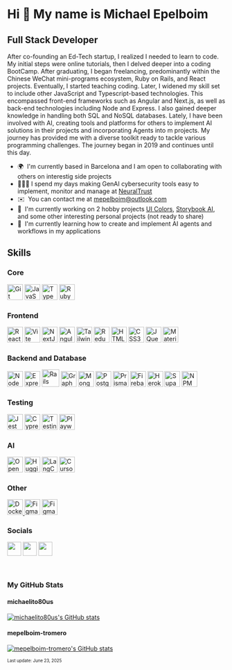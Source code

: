Hi 👋 My name is Michael Epelboim
=================================

Full Stack Developer
-------------------

After co-founding an Ed-Tech startup, I realized I needed to learn to code. My initial steps were online tutorials, then I delved deeper into a coding BootCamp. After graduating, I began freelancing, predominantly within the Chinese WeChat mini-programs ecosystem, Ruby on Rails, and React projects. Eventually, I started teaching coding. Later, I widened my skill set to include other JavaScript and Typescript-based technologies. This encompassed front-end frameworks such as Angular and Next.js, as well as back-end technologies including Node and Express. I also gained deeper knowledge in handling both SQL and NoSQL databases. Lately, I have been involved with AI, creating tools and platforms for others to implement AI solutions in their projects and incorporating Agents into m projects. My journey has provided me with a diverse toolkit ready to tackle various programming challenges. The journey began in 2019 and continues until this day.

* 🌍  I'm currently based in Barcelona and I am open to collaborating with others on interestig side projects
* 🧑🏻‍💻  I spend my days making GenAI cybersecurity tools easy to implement, monitor and manage at [NeuralTrust](https://neuraltrust.ai/)
* ✉️  You can contact me at [mepelboim@outlook.com](mailto:mepelboim@outlook.com)
* 🚀  I'm currently working on 2 hobby projects [UI Colors](http://www.uicolors.dev), [Storybook AI](https://ai-storybook-git-new-landingpage-michaelito80us-projects.vercel.app/), and some other interesting personal projects (not ready to share)
* 🧠  I'm currently learning how to create and implement AI agents and workflows in my applications

## Skills

### Core
<a href="https://git-scm.com/" target="_blank" rel="noreferrer"><img src="https://raw.githubusercontent.com/danielcranney/readme-generator/main/public/icons/skills/git-colored.svg" width="36" height="36" alt="Git" /></a>
<a href="https://developer.mozilla.org/en-US/docs/Web/JavaScript" target="_blank" rel="noreferrer"><img src="https://raw.githubusercontent.com/danielcranney/readme-generator/main/public/icons/skills/javascript-colored.svg" width="36" height="36" alt="JavaScript" /></a>
<a href="https://www.typescriptlang.org/" target="_blank" rel="noreferrer"><img src="https://raw.githubusercontent.com/danielcranney/readme-generator/main/public/icons/skills/typescript-colored.svg" width="36" height="36" alt="TypeScript" /></a>
<a href="https://www.ruby-lang.org/en/" target="_blank" rel="noreferrer"><img src="https://raw.githubusercontent.com/danielcranney/readme-generator/main/public/icons/skills/ruby-colored.svg" width="36" height="36" alt="Ruby" /></a>

### Frontend 

<a href="https://reactjs.org/" target="_blank" rel="noreferrer"><img src="https://raw.githubusercontent.com/danielcranney/readme-generator/main/public/icons/skills/react-colored.svg" width="36" height="36" alt="React" /></a>
<a href="https://vitejs.dev/" target="_blank" rel="noreferrer"><img src="https://raw.githubusercontent.com/danielcranney/readme-generator/main/public/icons/skills/vite-colored.svg" width="36" height="36" alt="Vite" /></a>
<a href="https://nextjs.org/docs" target="_blank" rel="noreferrer"><img src="https://raw.githubusercontent.com/danielcranney/readme-generator/main/public/icons/skills/nextjs-colored.svg" width="36" height="36" alt="NextJs" /></a>
<a href="https://angular.io/" target="_blank" rel="noreferrer"><img src="https://raw.githubusercontent.com/danielcranney/readme-generator/main/public/icons/skills/angularjs-colored.svg" width="36" height="36" alt="Angular" /></a>
<a href="https://tailwindcss.com/" target="_blank" rel="noreferrer"><img src="https://raw.githubusercontent.com/danielcranney/readme-generator/main/public/icons/skills/tailwindcss-colored.svg" width="36" height="36" alt="TailwindCSS" /></a>
<a href="https://redux.js.org/" target="_blank" rel="noreferrer"><img src="https://raw.githubusercontent.com/danielcranney/readme-generator/main/public/icons/skills/redux-colored.svg" width="36" height="36" alt="Redux" /></a>
<a href="https://developer.mozilla.org/en-US/docs/Glossary/HTML5" target="_blank" rel="noreferrer"><img src="https://raw.githubusercontent.com/danielcranney/readme-generator/main/public/icons/skills/html5-colored.svg" width="36" height="36" alt="HTML5" /></a>
<a href="https://www.w3.org/TR/CSS/#css" target="_blank" rel="noreferrer"><img src="https://raw.githubusercontent.com/danielcranney/readme-generator/main/public/icons/skills/css3-colored.svg" width="36" height="36" alt="CSS3" /></a>
<a href="https://jquery.com/" target="_blank" rel="noreferrer"><img src="https://raw.githubusercontent.com/danielcranney/readme-generator/main/public/icons/skills/jquery-colored.svg" width="36" height="36" alt="JQuery" /></a>
<a href="https://mui.com/" target="_blank" rel="noreferrer"><img src="https://raw.githubusercontent.com/danielcranney/readme-generator/main/public/icons/skills/materialui-colored.svg" width="36" height="36" alt="Material UI" /></a>

### Backend and Database

<a href="https://nodejs.org/en/" target="_blank" rel="noreferrer"><img src="https://raw.githubusercontent.com/danielcranney/readme-generator/main/public/icons/skills/nodejs-colored.svg" width="36" height="36" alt="NodeJS" /></a>
<a href="https://expressjs.com/" target="_blank" rel="noreferrer"><img src="https://raw.githubusercontent.com/danielcranney/readme-generator/main/public/icons/skills/express-colored.svg" width="36" height="36" alt="Express" /></a>
<a href="https://rubyonrails.org/"><img src="https://www.svgrepo.com/show/376345/rails.svg" width="40" alt="Rails" /></a>
<a href="https://graphql.org/" target="_blank" rel="noreferrer"><img src="https://raw.githubusercontent.com/danielcranney/readme-generator/main/public/icons/skills/graphql-colored.svg" width="36" height="36" alt="GraphQL" /></a>
<a href="https://www.mongodb.com/" target="_blank" rel="noreferrer"><img src="https://raw.githubusercontent.com/danielcranney/readme-generator/main/public/icons/skills/mongodb-colored.svg" width="36" height="36" alt="MongoDB" /></a>
<a href="https://www.postgresql.org/" target="_blank" rel="noreferrer"><img src="https://raw.githubusercontent.com/danielcranney/readme-generator/main/public/icons/skills/postgresql-colored.svg" width="36" height="36" alt="PostgreSQL" /></a>
<a href="https://www.prisma.io/"><img src="https://skillicons.dev/icons?i=prisma" width="36" height="36" alt="Prisma" /></a>
<a href="https://firebase.google.com/" target="_blank" rel="noreferrer"><img src="https://raw.githubusercontent.com/danielcranney/readme-generator/main/public/icons/skills/firebase-colored.svg" width="36" height="36" alt="Firebase" /></a>
<a href="https://www.heroku.com/" target="_blank" rel="noreferrer"><img src="https://raw.githubusercontent.com/danielcranney/readme-generator/main/public/icons/skills/heroku-colored.svg" width="36" height="36" alt="Heroku" /></a>
<a href="https://supabase.io/" target="_blank" rel="noreferrer"><img src="https://raw.githubusercontent.com/danielcranney/readme-generator/main/public/icons/skills/supabase-colored.svg" width="36" height="36" alt="Supabase" /></a>
<a href="https://www.npmjs.com/" target="_blank" rel="noreferrer"><img src="https://cdn.simpleicons.org/npm?viewbox=auto" height="36" alt="NPM" /></a>

### Testing
<a href="https://jestjs.io/"><img src="https://cdn.freebiesupply.com/logos/large/2x/jest-logo-png-transparent.png" width="36" height="36" alt="Jest" /></a>
<a href="https://www.cypress.io/"><img src="https://avatars.githubusercontent.com/u/8908513?s=200&v=4" width="36" height="36" alt="Cypress" /></a>
<a href="https://testing-library.com/"><img src="https://testing-library.com/img/octopus-64x64.png" width="36" height="36" alt="Testing Library" /></a>
<a href="https://playwright.dev/"><img src="https://playwright.dev/img/playwright-logo.svg"  width="36" height="36" alt="Playwright" /></a>

### AI
<a href="https://wwww.openai.com" target="_blank" rel="noreferrer"><img src="https://cdn.simpleicons.org/openai?viewbox=auto" height="36" alt="OpenAi" /></a>
<a href="https://huggingface.co/" target="_blank" rel="noreferrer"><img src="https://cdn.simpleicons.org/huggingface?viewbox=auto" height="36" alt="HuggingFace" /></a>
<a href="https://www.langchain.com/" target="_blank" rel="noreferrer"><img src="https://cdn.simpleicons.org/langchain?viewbox=auto" height="36" alt="LangChain" /></a>
<a href="https://cursor.com/" target="_blank" rel="noreferrer"><img src="https://www.cursor.com/_next/static/media/placeholder-logo.737626f1.webp" height="36" alt="Cursor" /></a>

### Other
<a href="https://www.docker.com/" target="_blank" rel="noreferrer"><img src="https://raw.githubusercontent.com/danielcranney/readme-generator/main/public/icons/skills/docker-colored.svg" width="36" height="36" alt="Docker" />
<a href="https://www.figma.com/" target="_blank" rel="noreferrer"><img src="https://raw.githubusercontent.com/danielcranney/readme-generator/main/public/icons/skills/figma-colored.svg" width="36" height="36" alt="Figma" /></a>
<a href="https://open.weixin.qq.com/?lang=en" target="_blank" rel="noreferrer"><img src="https://cdn4.iconfinder.com/data/icons/logos-and-brands/512/371_Wechat_logo-1024.png" width="36" height="36" alt="Figma" /></a>

### Socials

<p align="left"> <a href="https://www.github.com/michaelito80us" target="_blank" rel="noreferrer"><img src="https://raw.githubusercontent.com/danielcranney/readme-generator/main/public/icons/socials/github.svg" width="32" height="32" /></a> <a href="https://www.linkedin.com/in/mepelboim" target="_blank" rel="noreferrer"><img src="https://raw.githubusercontent.com/danielcranney/readme-generator/main/public/icons/socials/linkedin.svg" width="32" height="32" /></a> <a href="https://sdrmike.medium.com/" target="_blank" rel="noreferrer"><img src="https://raw.githubusercontent.com/danielcranney/readme-generator/main/public/icons/socials/medium.svg" width="32" height="32" /></a></p>

<br/>

### My GitHub Stats

#### michaelito80us
<a href="http://www.github.com/michaelito80us"><img src="https://github-readme-stats.vercel.app/api?username=michaelito80us&show_icons=true&hide=&count_private=true&title_color=0891b2&text_color=ffffff&icon_color=0891b2&bg_color=1c1917&hide_border=true&show_icons=true" alt="michaelito80us's GitHub stats" /></a>

#### mepelboim-tromero
<a href="http://www.github.com/mepelboim-tromero"><img src="https://github-readme-stats-michaelito80us-projects.vercel.app/api?username=mepelboim-tromero&show_icons=true&hide=&count_private=true&title_color=0891b2&text_color=ffffff&icon_color=0891b2&bg_color=1c1917&hide_border=true&show_icons=true" alt="mepelboim-tromero's GitHub stats" /></a>

<sub><sup>Last update: June 23, 2025 </sub></sup>
